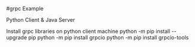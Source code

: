 #grpc Example

Python Client & Java Server

Install grpc libraries on python client machine
python -m pip install --upgrade pip
python -m pip install grpcio
python -m pip install grpcio-tools


